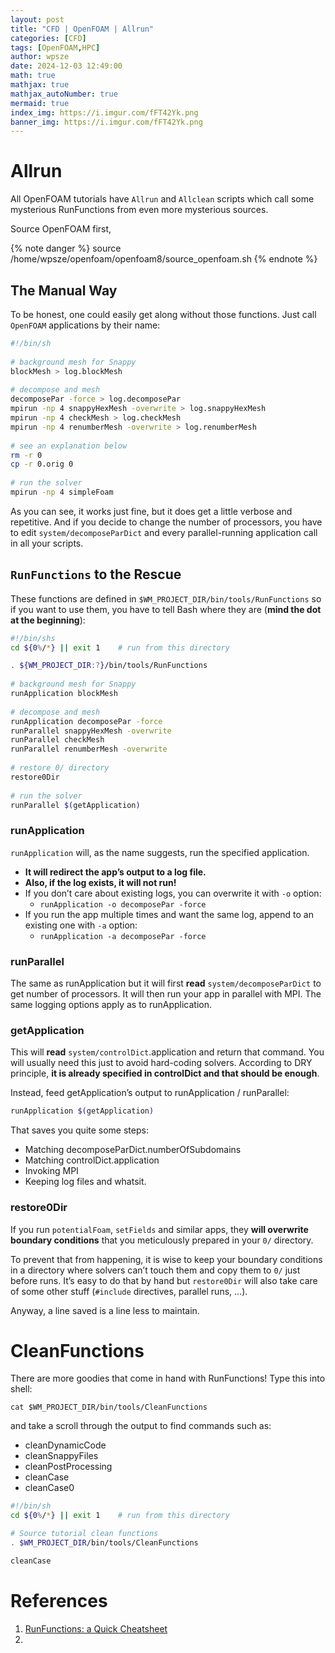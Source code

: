 ```yaml
---
layout: post
title: "CFD | OpenFOAM | Allrun"
categories: [CFD]
tags: [OpenFOAM,HPC]
author: wpsze
date: 2024-12-03 12:49:00
math: true
mathjax: true
mathjax_autoNumber: true
mermaid: true
index_img: https://i.imgur.com/fFT42Yk.png
banner_img: https://i.imgur.com/fFT42Yk.png
---
```


# Allrun

All OpenFOAM tutorials have `Allrun` and `Allclean` scripts which call some mysterious RunFunctions from even more mysterious sources.

Source OpenFOAM first,

{% note danger %}
source /home/wpsze/openfoam/openfoam8/source_openfoam.sh
{% endnote %}

## The Manual Way

To be honest, one could easily get along without those functions. Just call `OpenFOAM` applications by their name:

```sh
#!/bin/sh
 
# background mesh for Snappy
blockMesh > log.blockMesh
 
# decompose and mesh
decomposePar -force > log.decomposePar
mpirun -np 4 snappyHexMesh -overwrite > log.snappyHexMesh
mpirun -np 4 checkMesh > log.checkMesh
mpirun -np 4 renumberMesh -overwrite > log.renumberMesh
 
# see an explanation below
rm -r 0
cp -r 0.orig 0
 
# run the solver
mpirun -np 4 simpleFoam
```

As you can see, it works just fine, but it does get a little verbose and repetitive. And if you decide to change the number of processors, you have to edit `system/decomposeParDict` and every parallel-running application call in all your scripts.

## `RunFunctions` to the Rescue

These functions are defined in `$WM_PROJECT_DIR/bin/tools/RunFunctions` so if you want to use them, you have to tell Bash where they are (**mind the dot at the beginning**):

```sh
#!/bin/shs
cd ${0%/*} || exit 1    # run from this directory

. ${WM_PROJECT_DIR:?}/bin/tools/RunFunctions
 
# background mesh for Snappy
runApplication blockMesh
 
# decompose and mesh
runApplication decomposePar -force
runParallel snappyHexMesh -overwrite
runParallel checkMesh
runParallel renumberMesh -overwrite
 
# restore 0/ directory
restore0Dir
 
# run the solver
runParallel $(getApplication)
```

### runApplication

`runApplication` will, as the name suggests, run the specified application.

- **It will redirect the app’s output to a log file.**
- **Also, if the log exists, it will not run!**
- If you don’t care about existing logs, you can overwrite it with `-o` option:
  - `runApplication -o decomposePar -force`
- If you run the app multiple times and want the same log, append to an existing one with `-a` option:
  - `runApplication -a decomposePar -force`

### runParallel

The same as runApplication but it will first **read** `system/decomposeParDict` to get number of processors. It will then run your app in parallel with MPI. The same logging options apply as to runApplication.

### getApplication

This will **read** `system/controlDict`.application and return that command. You will usually need this just to avoid hard-coding solvers. According to DRY principle, **it is already specified in controlDict and that should be enough**.

Instead, feed getApplication’s output to runApplication / runParallel:

```sh
runApplication $(getApplication)
```

That saves you quite some steps:

- Matching decomposeParDict.numberOfSubdomains
- Matching controlDict.application
- Invoking MPI
- Keeping log files and whatsit.

### restore0Dir

If you run `potentialFoam`, `setFields` and similar apps, they **will overwrite boundary conditions** that you meticulously prepared in your `0/` directory.

To prevent that from happening, it is wise to keep your boundary conditions in a directory where solvers can’t touch them and copy them to `0/` just before runs. It’s easy to do that by hand but `restore0Dir` will also take care of some other stuff (`#include` directives, parallel runs, …).

Anyway, a line saved is a line less to maintain.

# CleanFunctions

There are more goodies that come in hand with RunFunctions! Type this into shell:

```
cat $WM_PROJECT_DIR/bin/tools/CleanFunctions
```

and take a scroll through the output to find commands such as:

- cleanDynamicCode
- cleanSnappyFiles
- cleanPostProcessing
- cleanCase
- cleanCase0

```sh
#!/bin/sh
cd ${0%/*} || exit 1    # run from this directory

# Source tutorial clean functions
. $WM_PROJECT_DIR/bin/tools/CleanFunctions

cleanCase
```

# References

1. [RunFunctions: a Quick Cheatsheet](https://damogranlabs.com/2020/10/runfunctions-a-quick-cheatsheet/)
2. 